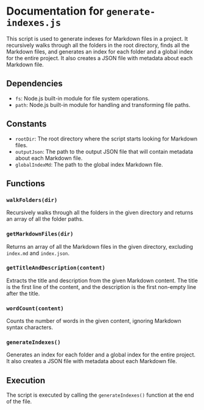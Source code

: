 # Documentation for `generate-indexes.js`

This script is used to generate indexes for Markdown files in a project. It recursively walks through all the folders in the root directory, finds all the Markdown files, and generates an index for each folder and a global index for the entire project. It also creates a JSON file with metadata about each Markdown file.

## Dependencies

- `fs`: Node.js built-in module for file system operations.
- `path`: Node.js built-in module for handling and transforming file paths.

## Constants

- `rootDir`: The root directory where the script starts looking for Markdown files.
- `outputJson`: The path to the output JSON file that will contain metadata about each Markdown file.
- `globalIndexMd`: The path to the global index Markdown file.

## Functions

### `walkFolders(dir)`

Recursively walks through all the folders in the given directory and returns an array of all the folder paths.

### `getMarkdownFiles(dir)`

Returns an array of all the Markdown files in the given directory, excluding `index.md` and `index.json`.

### `getTitleAndDescription(content)`

Extracts the title and description from the given Markdown content. The title is the first line of the content, and the description is the first non-empty line after the title.

### `wordCount(content)`

Counts the number of words in the given content, ignoring Markdown syntax characters.

### `generateIndexes()`

Generates an index for each folder and a global index for the entire project. It also creates a JSON file with metadata about each Markdown file.

## Execution

The script is executed by calling the `generateIndexes()` function at the end of the file.